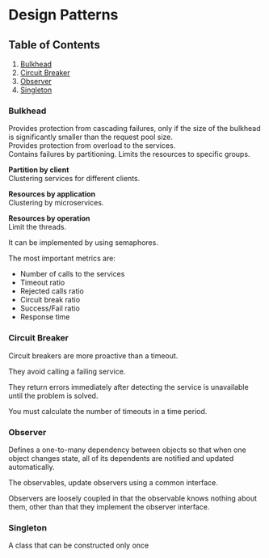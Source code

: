 # Design Patterns

## Table of Contents
1. [Bulkhead](#bulkhead)
2. [Circuit Breaker](#circuit-breaker)
3. [Observer](#observer)
4. [Singleton](#singleton)


### Bulkhead

Provides protection from cascading failures, only if the size of 
the bulkhead is significantly smaller than the request pool size.   
Provides protection from overload to the services.  
Contains failures by partitioning. 
Limits the resources to specific groups.  

__Partition by client__  
Clustering services for different clients.

__Resources by application__  
Clustering by microservices.

__Resources by operation__    
Limit the threads.
 

It can be implemented by using semaphores.

The most important metrics are:
- Number of calls to the services
- Timeout ratio
- Rejected calls ratio
- Circuit break ratio
- Success/Fail ratio
- Response time



### Circuit Breaker

Circuit breakers are more proactive than a timeout.

They avoid calling a failing service.

They return errors immediately after detecting the service is unavailable until the problem is solved.

You must calculate the number of timeouts in a time period.



### Observer

Defines a one-to-many dependency between objects so that when one object changes state, all of its dependents are notified and updated automatically.

The observables, update observers using a common interface.

Observers are loosely coupled in that the observable knows nothing about them, other than that they implement the observer interface.



### Singleton

A class that can be constructed only once



